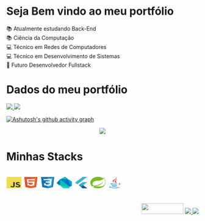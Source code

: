 # Seja Bem vindo ao meu portfólio
📚 Atualmente estudando Back-End <br>
📚 Ciência da Computação <br>
💻 Técnico em Redes de Computadores <br>
💻 Técnico em Desenvolvimento de Sistemas <br>
📌 Futuro Desenvolvedor Fullstack

<h1>Dados do meu portfólio</h1>

<div "style:background-color: black">
  <a href="https://github.com/douglaskks">
  <img height="180em" src="https://github-readme-stats.vercel.app/api?username=douglaskks&show_icons=true&theme=dark&include_all_commits=true&count_private=true"/>
  <img height="180em" src="https://github-readme-stats.vercel.app/api/top-langs/?username=douglaskks&layout=compact&langs_count=7&theme=dark"/>
</div>

[![Ashutosh's github activity graph](https://github-readme-activity-graph.cyclic.app/graph?username=douglaskks&bg_color=000000&color=9ea5ff&line=9ea5ff&point=120099&area=true&hide_border=true)](https://github.com/ashutosh00710/github-readme-activity-graph)

<p align="center">
  <img src="https://github-profile-trophy.vercel.app/?username=douglaskks&theme=dracula&row=2&no-bg=true&column=3&margin-w=15&margin-h=15" />
</p>

<h1>Minhas Stacks</h1>

<div style="display: inline_block"><br>
  <img align="center" alt="Doug-JS" height="30" width="40" src="https://raw.githubusercontent.com/devicons/devicon/master/icons/javascript/javascript-original.svg">
  <img align="center" alt="Doug-HTML" height="30" width="40" src="https://raw.githubusercontent.com/devicons/devicon/master/icons/html5/html5-original.svg">
  <img align="center" alt="Doug-CSS" height="30" width="40" src="https://raw.githubusercontent.com/devicons/devicon/master/icons/css3/css3-original.svg">
  <img align="center" alt="Doug-DART" height="30" width="40" src="https://raw.githubusercontent.com/devicons/devicon/master/icons/dart/dart-original.svg">
  <img align="center" alt="Doug-DART" height="30" width="40" src="https://raw.githubusercontent.com/devicons/devicon/master/icons/flutter/flutter-original.svg">
  <img align="center" alt="Doug-Spring" height="30" width="40" src="https://raw.githubusercontent.com/devicons/devicon/master/icons/spring/spring-original.svg">
  <img align="center" alt="Doug-Java" height="30" width="40" src="https://raw.githubusercontent.com/devicons/devicon/master/icons/java/java-original.svg">
 </div>
  
 <h1></h1>
  
<div align="right">
    <!--<a href="" target="_blank"><img src="https://img.shields.io/badge/YouTube-FF0000?style=for-the-badge&logo=youtube&logoColor=white" target="_blank"></a>-->
    <a href="https://www.instagram.com/doug_salviano/" target="_blank"><img height="28" width="110" src="https://img.shields.io/badge/-Instagram-%23E4405F?style=for-the-          badge&logo=instagram&logoColor=white" target="_blank"></a>
    <a href="https://www.linkedin.com/in/douglas-henrique-0a1872182/" target"_blank"><img src="https://img.shields.io/badge/-LinkedIn-%230077B5?style=for-the-badge&logo=linkedin&logoColor=white" target="_blank">
    <a href="mailto:douglaszxv2@gmail.com" target="_blank"><img src="https://img.shields.io/badge/-Gmail-%23333?style=for-the-badge&logo=gmail&logoColor=white"></a>
</div>
